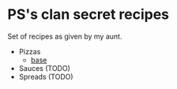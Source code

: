 # PS's clan secret recipes

Set of recipes as given by my aunt.

* Pizzas
	- [base](./pizzas/base.md)
* Sauces (TODO)
* Spreads (TODO)
